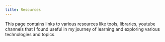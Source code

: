 ```yaml
---
title: Resources
---
```


This page contains links to various resources like tools, libraries, youtube channels that I found useful in my journey of learning and exploring various technologies and topics.
